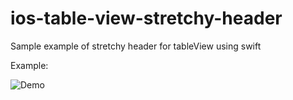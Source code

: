 # ios-table-view-stretchy-header

Sample example of stretchy header for tableView using swift

Example:

![Demo](https://s8.gifyu.com/images/Stretchy_header.gif)
